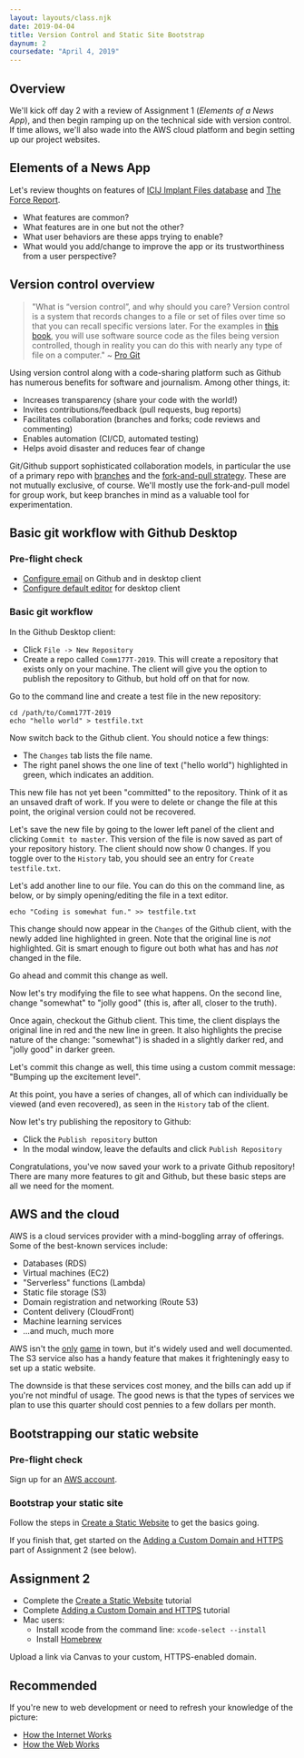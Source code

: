```yaml
---
layout: layouts/class.njk
date: 2019-04-04
title: Version Control and Static Site Bootstrap
daynum: 2
coursedate: "April 4, 2019"
---
```


## Overview

We'll kick off day 2 with a review of Assignment 1 (*Elements of a News App*), and then begin ramping up on the technical side with version control. If time allows, we'll also wade into the AWS cloud platform and begin setting up our project websites.

## Elements of a News App

Let's review thoughts on features of [ICIJ Implant Files database](https://medicaldevices.icij.org/) and [The Force Report](https://force.nj.com/).

* What features are common?
* What features are in one but not the other?
* What user behaviors are these apps trying to enable?
* What would you add/change to improve the app or its trustworthiness from a user perspective?

## Version control overview

> "What is “version control”, and why should you care? Version control is a system that records changes to a file or set of files over time so that you can recall specific versions later. For the examples in [this book][], you will use software source code as the files being version controlled, though in reality you can do this with nearly any type of file on a computer." ~ [Pro Git]

Using version control along with a code-sharing platform such as Github has numerous benefits for software and journalism. Among other things, it:

* Increases transparency (share your code with the world!)
* Invites contributions/feedback (pull requests, bug reports)
* Facilitates collaboration (branches and forks; code reviews and commenting)
* Enables automation (CI/CD, automated testing)
* Helps avoid disaster and reduces fear of change

Git/Github support sophisticated collaboration models, in particular the use of a primary repo with [branches][] and the [fork-and-pull strategy][]. These are not mutually exclusive, of course. We'll mostly use the fork-and-pull model for group work, but keep branches in mind as a valuable tool for experimentation.

[this book]: https://git-scm.com/book/en/v2
[Pro Git]: https://git-scm.com/book/en/v2/Getting-Started-About-Version-Control
[branches]: https://git-scm.com/book/en/v2/Git-Branching-Branches-in-a-Nutshell
[fork-and-pull strategy]: https://guides.github.com/activities/forking/

## Basic git workflow with Github Desktop

### Pre-flight check

* [Configure email][] on Github and in desktop client 
* [Configure default editor][] for desktop client

[Configure email]: https://help.github.com/en/desktop/getting-started-with-github-desktop/configuring-git-for-github-desktop
[Configure default editor]: https://help.github.com/en/desktop/getting-started-with-github-desktop/configuring-a-default-editor

### Basic git workflow

In the Github Desktop client:

* Click `File -> New Repository`
* Create a repo called `Comm177T-2019`. This will create a repository that exists only on your machine. The client will give you  the option to publish the repository to Github, but hold off on that for now.

Go to the command line and create a test file in the new repository:

```
cd /path/to/Comm177T-2019
echo "hello world" > testfile.txt
```

Now switch back to the Github client. You should notice a few things:

* The `Changes` tab lists the file name.
* The right panel shows the one line of text ("hello world") highlighted in green, which indicates an addition.

This new file has not yet been "committed" to the repository. Think of it as an unsaved draft of work. If you were
to delete or change the file at this point, the original version could not be recovered.

Let's save the new file by going to the lower left panel of the client and clicking `Commit to master`.  This version of the file is now saved as part of your repository history. The client should now show 0 changes. If you toggle over to the `History` tab, you should see an entry for `Create testfile.txt`.

Let's add another line to our file. You can do this on the command line, as below, or by simply opening/editing the file in a text editor.

```
echo "Coding is somewhat fun." >> testfile.txt
```

This change should now appear in the `Changes` of the Github client, with the newly added line highlighted in green. Note that the original line is *not* highlighted. Git is smart enough to figure out both what has and has *not* changed in the file.

Go ahead and commit this change as well.

Now let's try modifying the file to see what happens. On the second line, change "somewhat" to "jolly good" (this is, after all, closer to the truth).

Once again, checkout the Github client. This time, the client displays the original line in red and the new line in green. It also highlights the precise nature of the change: "somewhat") is shaded in a slightly darker red, and "jolly good" in darker green.

Let's commit this change as well, this time using a custom commit message: "Bumping up the excitement level".

At this point, you have a series of changes, all of which can individually be viewed (and even recovered), as seen in the `History` tab of the client.

Now let's try publishing the repository to Github:

* Click the `Publish repository` button
* In the modal window, leave the defaults and click `Publish Repository`

Congratulations, you've now saved your work to a private Github repository! There are many more features to git and Github, but these basic steps are all we need for the moment.

## AWS and the cloud

AWS is a cloud services provider with a mind-boggling array of offerings. Some of the best-known services include:

* Databases (RDS)
* Virtual machines (EC2)
* "Serverless" functions (Lambda)
* Static file storage (S3)
* Domain registration and networking (Route 53)
* Content delivery (CloudFront)
* Machine learning services
* ...and much, much more

AWS isn't the [only](https://console.cloud.google.com/) [game](https://azure.microsoft.com/en-us/) in town, but it's widely used and well documented. The S3 service also has a handy feature that makes it frighteningly easy to set up a static website.

The downside is that these services cost money, and the bills can add up if you're not mindful of usage. The good news is that the types of services we plan to use this quarter should cost pennies to a few dollars per month.

## Bootstrapping our static website

### Pre-flight check

Sign up for an [AWS account](https://aws.amazon.com/).

### Bootstrap your static site

Follow the steps in [Create a Static Website][] to get the basics going. 

If you finish that, get started on the [Adding a Custom Domain and HTTPS][] part of Assignment 2 (see below).

[Create a Static Website tutorial]: https://data-driven.news/how-to/create-a-static-website/

## Assignment 2

* Complete the [Create a Static Website][] tutorial
* Complete [Adding a Custom Domain and HTTPS][] tutorial
* Mac users:
  * Install xcode from the command line: `xcode-select --install`
  * Install [Homebrew](https://brew.sh/)

Upload a link via Canvas to your custom, HTTPS-enabled domain.

## Recommended

If you're new to web development or need to refresh your knowledge of the picture:

* [How the Internet Works](https://developer.mozilla.org/en-US/docs/Learn/Common_questions/How_does_the_Internet_work)
* [How the Web Works](https://developer.mozilla.org/en-US/docs/Learn/Getting_started_with_the_web/How_the_Web_works)

[Create a Static Website]: https://data-driven/how-to/create-a-static-website/
[Adding a Custom Domain and HTTPS]: https://data-driven.news/how-to/add-custom-domain-and-https/
